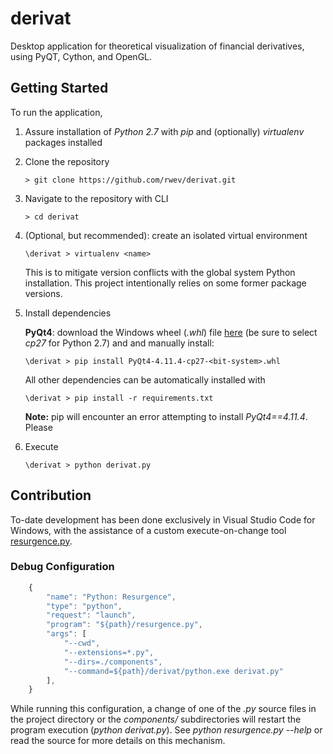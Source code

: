 # derivat
Desktop application for theoretical visualization of financial derivatives, using PyQT, Cython, and OpenGL.

## Getting Started

To run the application, 

1. Assure installation of *Python 2.7* with *pip* and (optionally) *virtualenv* packages installed
2. Clone the repository
   ```shell
   > git clone https://github.com/rwev/derivat.git
   ```
3. Navigate to the repository with CLI
    ```shell
   > cd derivat
   ```
4. (Optional, but recommended): create an isolated virtual environment
   ```shell
   \derivat > virtualenv <name>
   ```
   This is to mitigate version conflicts with the global system Python installation. This project intentionally relies on some former package versions.
5. Install dependencies
   
   **PyQt4**: download the Windows wheel (*.whl*) file [here](https://www.lfd.uci.edu/~gohlke/pythonlibs/#pyqt4) (be sure to select *cp27* for Python 2.7) and and manually install: 
   ```shell
   \derivat > pip install PyQt4-4.11.4-cp27-<bit-system>.whl
   ```
   All other dependencies can be automatically installed with
   ```shell
   \derivat > pip install -r requirements.txt
   ```
   **Note:** pip will encounter an error attempting to install *PyQt4==4.11.4*. Please 
6. Execute
   ```shell
   \derivat > python derivat.py 
   ```
## Contribution

To-date development has been done exclusively in Visual Studio Code for Windows, with the assistance of a custom execute-on-change tool [resurgence.py](https://gist.github.com/rwev/cb5d117c9dbe0efb923e4bb1ed3619f0). 

### Debug Configuration

```javascript
    {
        "name": "Python: Resurgence",
        "type": "python",
        "request": "launch",
        "program": "${path}/resurgence.py",
        "args": [
            "--cwd",
            "--extensions=*.py",
            "--dirs=./components", 
            "--command=${path}/derivat/python.exe derivat.py"
        ],
    }
```

While running this configuration, a change of one of the *.py* source files in the project directory or the *components/* subdirectories will restart the program execution (*python derivat.py*). See *python resurgence.py --help* or read the source for more details on this mechanism. 







